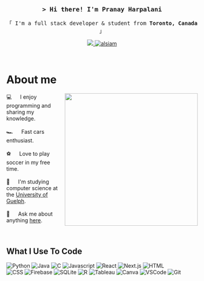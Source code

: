 
<!-- Intro  -->
<h3 align="center">
        <samp>&gt; Hi there! I'm
                <b>Pranay Harpalani</b>
        </samp>
</h3>

<p align="center"> 
  <samp>
    「 I'm a full stack developer & student from <b>Toronto, Canada</b> 」
    <br>
  </samp>
</p>

<p align="center">
 <a href="https://github.com/pharpala?tab=repositories" target="blank">
  <img src="https://img.shields.io/badge/GitHub-100000?style=for-the-badge&logo=github&logoColor=white" />
 </a>
 <a href="https://www.linkedin.com/in/pranayharpalani/" target="_blank">
  <img src="https://img.shields.io/badge/LinkedIn-0077B5?style=for-the-badge&logo=linkedin&logoColor=white" alt="alsiam"/>
 </a>
</p>
<br />

<!-- About Section -->
 # About me
 
<p>
 <img align="right" width="350" src="/assets/code2.gif" />
  
 💻 &emsp; I enjoy programming and sharing my knowledge. <br/><br/>
 🏎️ &emsp; Fast cars enthusiast. <br/><br/>
 ⚽ &emsp; Love to play soccer in my free time. <br/><br/>
 🏫 &emsp; I'm studying computer science at the [University of Guelph](https://www.uoguelph.ca/). <br/><br/>
 💬 &emsp; Ask me about anything [here](mailto:pranayharpalani@icloud.com).

</p>

<br/>

## What I Use To Code

![Python](https://img.shields.io/badge/python-3670A0?style=for-the-badge&logo=python&logoColor=ffdd54)
![Java](https://img.shields.io/badge/Java-ED8B00?style=for-the-badge&logo=openjdk&logoColor=white)
![C](https://img.shields.io/badge/c-%2300599C.svg?style=for-the-badge&logo=c&logoColor=white)
![Javascript](https://img.shields.io/badge/Javascript-F0DB4F?style=for-the-badge&labelColor=black&logo=javascript&logoColor=F0DB4F)
![React](https://img.shields.io/badge/-React-61DBFB?style=for-the-badge&labelColor=black&logo=react&logoColor=61DBFB)
![Next.js](https://img.shields.io/badge/next.js-000000?style=for-the-badge&logo=nextdotjs&logoColor=white)
![HTML](https://img.shields.io/badge/HTML5-E34F26?style=for-the-badge&logo=html5&logoColor=white)
<br>
![CSS](https://img.shields.io/badge/CSS-239120?&style=for-the-badge&logo=css3&logoColor=white)
![Firebase](https://img.shields.io/badge/Firebase-039BE5?style=for-the-badge&logo=Firebase&logoColor=white)
![SQLite](https://img.shields.io/badge/SQLite-07405E?style=for-the-badge&logo=sqlite&logoColor=white)
![R](https://img.shields.io/badge/r-%23276DC3.svg?style=for-the-badge&logo=r&logoColor=white)
![Tableau](https://img.shields.io/badge/Git-F05032?style=for-the-badge&logo=git&logoColor=white)
![Canva](https://img.shields.io/badge/Canva-%2300C4CC.svg?&style=for-the-badge&logo=Canva&logoColor=white)
![VSCode](https://img.shields.io/badge/Visual_Studio-0078d7?style=for-the-badge&logo=visual%20studio&logoColor=white)
![Git](https://img.shields.io/badge/Git-F05032?style=for-the-badge&logo=git&logoColor=white)

<br/>

